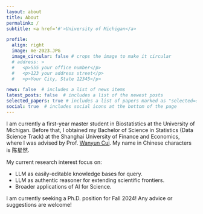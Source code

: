 ```yaml
---
layout: about
title: About
permalink: /
subtitle: <a href='#'>University of Michigan</a>

profile:
  align: right
  image: me-2023.JPG
  image_circular: false # crops the image to make it circular
  # address: >
  #   <p>555 your office number</p>
  #   <p>123 your address street</p>
  #   <p>Your City, State 12345</p>

news: false  # includes a list of news items
latest_posts: false  # includes a list of the newest posts
selected_papers: true # includes a list of papers marked as "selected={true}"
social: true  # includes social icons at the bottom of the page
---
```


I am currently a first-year master student in Biostatistics at the University of Michigan. Before that, I obtained my Bachelor of Science in Statistics (Data Science Track) at the Shanghai University of Finance and Economics, where I was advised by Prof. [Wanyun Cui](https://cuiwanyun.github.io/). My name in Chinese characters is 陈星然.

My current research interest focus on: 

- LLM as easily-editable knowledge bases for query.
- LLM as authentic reasoner for extending scientific frontiers.
- Broader applications of AI for Science.

I am currently seeking a Ph.D. position for Fall 2024! Any advice or suggestions are welcome!

<!-- 
Put your address / P.O. box / other info right below your picture. You can also disable any of these elements by editing `profile` property of the YAML header of your `_pages/about.md`. Edit `_bibliography/papers.bib` and Jekyll will render your [publications page](/al-folio/publications/) automatically.

Link to your social media connections, too. This theme is set up to use [Font Awesome icons](http://fortawesome.github.io/Font-Awesome/) and [Academicons](https://jpswalsh.github.io/academicons/), like the ones below. Add your Facebook, Twitter, LinkedIn, Google Scholar, or just disable all of them. -->
